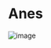 # Anes
![image](https://user-images.githubusercontent.com/28187034/194782433-70325bdd-7eb7-41e6-868b-4f2ae7f821b6.png)
